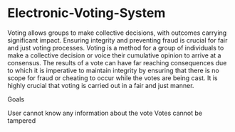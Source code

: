 # Electronic-Voting-System
Voting allows groups to make collective decisions, with outcomes carrying significant impact. Ensuring integrity and preventing fraud is crucial for fair and just voting processes.
Voting is a method for a group of individuals to make a collective decision or voice their cumulative opinion to arrive at a consensus. The results of a vote can have far reaching consequences due to which it is imperative to maintain integrity by ensuring that there is no 
scope for fraud or cheating to occur while the votes are being cast. It is highly crucial that voting is carried out in a fair and just manner.

Goals

User cannot know any information about the vote Votes cannot be tampered
